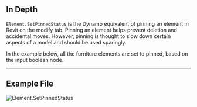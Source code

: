 ## In Depth
`Element.SetPinnedStatus` is the Dynamo equivalent of pinning an element in Revit on the modify tab. Pinning an element helps prevent deletion and accidental moves. However, pinning is thought to slow down certain aspects of a model and should be used sparingly.

In the example below, all the furniture elements are set to pinned, based on the input boolean node.
___
## Example File

![Element.SetPinnedStatus](./Revit.Elements.Element.SetPinnedStatus_img.jpg)